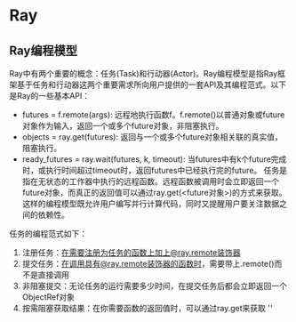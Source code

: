 # Ray
## Ray编程模型
Ray中有两个重要的概念：任务(Task)和行动器(Actor)。Ray编程模型是指Ray框架基于任务和行动器这两个重要需求所向用户提供的一套API及其编程范式。以下是Ray的一些基本API：
* futures = f.remote(args): 远程地执行函数f。f.remote()以普通对象或future对象作为输入，返回一个或多个future对象，非阻塞执行。
* objects = ray.get(futures): 返回与一个或多个future对象相关联的真实值，阻塞执行。
* ready_futures = ray.wait(futures, k, timeout): 当futures中有k个future完成时，或执行时间超过timeout时，返回futures中已经执行完的future。
任务是指在无状态的工作器中执行的远程函数。远程函数被调用时会立即返回一个future对象，而真正的返回值可以通过ray.get(<future对象>)的方式来获取。这样的编程模型既允许用户编写并行计算代码，同时又提醒用户要关注数据之间的依赖性。

任务的编程范式如下：
1. 注册任务：在需要注册为任务的函数上加上@ray.remote装饰器
2. 提交任务：在调用具有@ray.remote装饰器的函数时，需要带上.remote()而不是直接调用
3. 非阻塞提交：无论任务的运行需要多少时间，在提交任务后都会立即返回一个ObjectRef对象
4. 按需阻塞获取结果：在你需要函数的返回值时，可以通过ray.get来获取
'<hello ward>'
